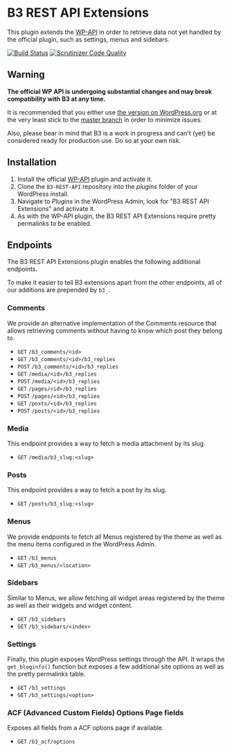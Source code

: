 # B3 REST API Extensions

This plugin extends the [WP-API](https://github.com/WP-API/WP-API) in order to retrieve data not yet handled by the official plugin, such as settings, menus and sidebars.

[![Build Status](https://scrutinizer-ci.com/g/B3ST/B3-REST-API/badges/build.png?b=master)](https://scrutinizer-ci.com/g/B3ST/B3-REST-API/build-status/master) [![Scrutinizer Code Quality](https://scrutinizer-ci.com/g/B3ST/B3-REST-API/badges/quality-score.png?b=master)](https://scrutinizer-ci.com/g/B3ST/B3-REST-API/?branch=master)

## Warning

**The official WP API is undergoing substantial changes and may break compatibility with B3 at any time.**

It is recommended that you either use [the version on WordPress.org](https://wordpress.org/plugins/json-rest-api/) or at the very least stick to the [master branch](https://github.com/WP-API/WP-API) in order to minimize issues.

Also, please bear in mind that B3 is a work in progress and can't (yet) be considered ready for production use. Do so at your own risk.

## Installation

1. Install the official [WP-API](https://wordpress.org/plugins/json-rest-api/) plugin and activate it.
2. Clone the `B3-REST-API` repository into the _plugins_ folder of your WordPress install.
3. Navigate to _Plugins_ in the WordPress Admin, look for "B3 REST API Extensions" and activate it.
4. As with the WP-API plugin, the B3 REST API Extensions require pretty permalinks to be enabled.

## Endpoints

The B3 REST API Extensions plugin enables the following additional endpoints.

To make it easier to tell B3 extensions apart from the other endpoints, all of our additions are prepended by `b3_`.

### Comments

We provide an alternative implementation of the Comments resource that allows retrieving comments without having to know which post they belong to.

* `GET` `/b3_comments/<id>`
* `GET` `/b3_comments/<id>/b3_replies`
* `POST` `/b3_comments/<id>/b3_replies`
* `GET` `/media/<id>/b3_replies`
* `POST` `/media/<id>/b3_replies`
* `GET` `/pages/<id>/b3_replies`
* `POST` `/pages/<id>/b3_replies`
* `GET` `/posts/<id>/b3_replies`
* `POST` `/posts/<id>/b3_replies`

### Media

This endpoint provides a way to fetch a media attachment by its slug.

* `GET` `/media/b3_slug:<slug>`

### Posts

This endpoint provides a way to fetch a post by its slug.

* `GET` `/posts/b3_slug:<slug>`

### Menus

We provide endpoints to fetch all Menus registered by the theme as well as the menu items configured in the WordPress Admin.

* `GET` `/b3_menus`
* `GET` `/b3_menus/<location>`

### Sidebars

Similar to Menus, we allow fetching all widget areas registered by the theme as well as their widgets and widget content.

* `GET` `/b3_sidebars`
* `GET` `/b3_sidebars/<index>`

### Settings

Finally, this plugin exposes WordPress settings through the API.  It wraps the `get_bloginfo()` function but exposes a few additional site options as well as the pretty permalinks table.

* `GET` `/b3_settings`
* `GET` `/b3_settings/<option>`

### ACF (Advanced Custom Fields) Options Page fields

Exposes all fields from a ACF options page if available.

* `GET` `/b3_acf/options`

